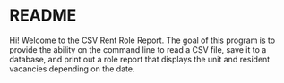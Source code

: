 # README

Hi!  Welcome to the CSV Rent Role Report.
The goal of this program is to provide the ability
on the command line to read a CSV file, save it to
a database, and print out a role report that
displays the unit and resident vacancies depending
on the date.
